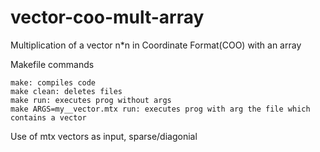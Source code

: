 # vector-coo-mult-array
Multiplication of a vector n*n in Coordinate Format(COO) with an array

Makefile commands

	make: compiles code
	make clean: deletes files
	make run: executes prog without args
	make ARGS=my__vector.mtx run: executes prog with arg the file which contains a vector

Use of mtx vectors as input, sparse/diagonial

